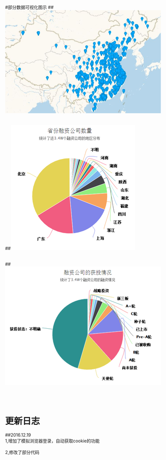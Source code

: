 #部分数据可视化图示
##![数据可视化(地图)]( https://github.com/yuzhibott/it_juzi/blob/master/%E6%95%B0%E6%8D%AE%E5%8F%AF%E8%A7%86%E5%8C%96(%E5%9C%B0%E5%9B%BE).JPG )
<br />
<br />
<br />
##![数据可视化(地图)]( https://github.com/yuzhibott/it_juzi/blob/master/%E7%9C%81%E4%BB%BD%E5%85%AC%E5%8F%B8%E8%9E%8D%E8%B5%84%E6%95%B0%E9%87%8F.PNG)
<br />
<br />
<br />
##![数据可视化(地图)]( https://github.com/yuzhibott/it_juzi/blob/master/%E8%9E%8D%E8%B5%84%E5%85%AC%E5%8F%B8%E8%8E%B7%E6%8A%95%E6%83%85%E5%86%B5.PNG)
<br />
<br />
<br />
<br />
# 更新日志
##2016.12.19
<br />1,增加了模拟浏览器登录，自动获取cookie的功能<br />
<br />2,修改了部分代码<br />
